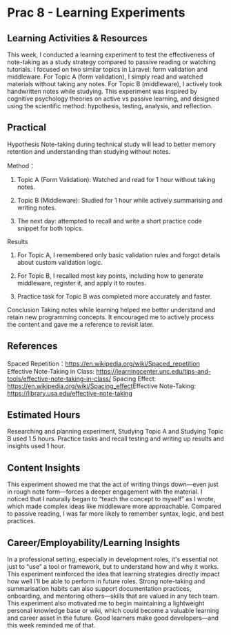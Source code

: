 # Prac 8 - Learning Experiments

## Learning Activities & Resources

This week, I conducted a learning experiment to test the effectiveness of note-taking as a study strategy compared to passive reading or watching tutorials. I focused on two similar topics in Laravel: form validation and middleware. For Topic A (form validation), I simply read and watched materials without taking any notes. For Topic B (middleware), I actively took handwritten notes while studying.
This experiment was inspired by cognitive psychology theories on active vs passive learning, and designed using the scientific method: hypothesis, testing, analysis, and reflection.

## Practical

Hypothesis
Note-taking during technical study will lead to better memory retention and understanding than studying without notes.

Method：

1. Topic A (Form Validation): Watched and read for 1 hour without taking notes.

2. Topic B (Middleware): Studied for 1 hour while actively summarising and writing notes.

3. The next day: attempted to recall and write a short practice code snippet for both topics.

Results

1. For Topic A, I remembered only basic validation rules and forgot details about custom validation logic.

2. For Topic B, I recalled most key points, including how to generate middleware, register it, and apply it to routes.

3. Practice task for Topic B was completed more accurately and faster.

Conclusion
Taking notes while learning helped me better understand and retain new programming concepts. It encouraged me to actively process the content and gave me a reference to revisit later.

## References

Spaced Repetition：https://en.wikipedia.org/wiki/Spaced_repetition​ 
Effective Note-Taking in Class: https://learningcenter.unc.edu/tips-and-tools/effective-note-taking-in-class/ 
Spacing Effect: https://en.wikipedia.org/wiki/Spacing_effect​ 
Effective Note-Taking: https://library.usa.edu/effective-note-taking​

## Estimated Hours

Researching and planning experiment, Studying Topic A and Studying Topic B used 1.5 hours. Practice tasks and recall testing and writing up results and insights used 1 hour.

## Content Insights

This experiment showed me that the act of writing things down—even just in rough note form—forces a deeper engagement with the material. I noticed that I naturally began to “teach the concept to myself” as I wrote, which made complex ideas like middleware more approachable. Compared to passive reading, I was far more likely to remember syntax, logic, and best practices.

## Career/Employability/Learning Insights

In a professional setting, especially in development roles, it's essential not just to “use” a tool or framework, but to understand how and why it works. This experiment reinforced the idea that learning strategies directly impact how well I’ll be able to perform in future roles. Strong note-taking and summarisation habits can also support documentation practices, onboarding, and mentoring others—skills that are valued in any tech team.
This experiment also motivated me to begin maintaining a lightweight personal knowledge base or wiki, which could become a valuable learning and career asset in the future. Good learners make good developers—and this week reminded me of that.
